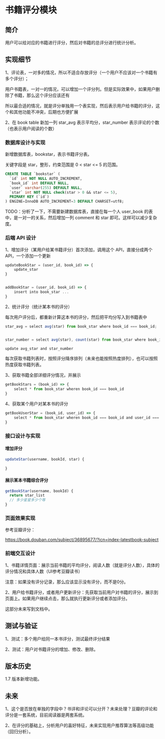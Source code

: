 # 书籍评分模块

## 简介

用户可以给对应的书籍进行评分，然后对书籍的总评分进行统计分析。

## 实现细节

1、评论表，一对多的情况，所以不适合存放评分（一个用户不应该对一个书籍有多个评分）；

用户书籍表，一对一的情况，可以增加一个评分列。但是实际效果中，如果用户删除了书籍，那么这个评分应该还有

所以最合适的情况，就是评分单独用一个表实现，然后表示用户给书籍的评分，这个和其他功能不冲突，后期也方便扩展

2、在 book table 新加一列 star_avg 表示平均分，star_number 表示评论的个数（也表示用户阅读的个数）

### 数据库设计与实现

新增数据库表，bookstar，表示书籍评分表。

关键字段是 star，整形，约束范围是 0 < star <= 5 的范围。

```sql
CREATE TABLE `bookstar` (
  `id` int NOT NULL AUTO_INCREMENT,
  `book_id` int DEFAULT NULL,
  `user` varchar(255) DEFAULT NULL,
  `star` int NOT NULL check(star > 0 && star <= 5),
  PRIMARY KEY (`id`)
) ENGINE=InnoDB AUTO_INCREMENT=3 DEFAULT CHARSET=utf8;
```

TODO：分析了一下，不需要新建数据库表，直接在每一个人 user_book 的表中，是一对一的关系，然后增加一列 comment 和 star 即可。这样可以减少复杂度。


### 后端 API 设计

1、增加评分（某用户给某书籍评分）首次添加，调用这个 API，直接分成两个 API，一个添加一个更新

```js
updateBookStar = (user_id, book_id) => {
    update_star
}


addBookStar = (user_id, book_id) => {
    insert into book_star ...
}
```

2、统计评分（统计某本书的评分）

每次用户评分后，都重新计算这本书的评分，然后把平均分写入到书籍表中

```js
star_avg = select avg(star) from book_star where book_id === book_id;


star_number = select avg(star), count(star) from book_star where book_id === book_id;

update avg_star and star_number
```

每次获取书籍列表时，按照评分降序排列（未来也能按照热度排列），也可以按照热度获取书籍列表。

3、获取书籍全部详细评分情况，并展示

```js
getBookStars = (book_id) => {
    select * from book_star wheren book_id === book_id
}
```

4、获取某个用户对某本书的评分

```js
getBookUserStar = (book_id, user_id) => {
    select * from book_star wheren book_id === book_id and user_id === user_id
}
```

### 接口设计与实现

#### 增加评分

```js
updateStar(username, bookId, star) {
  
}
```

#### 展示某本书籍综合评分

```js
getBookStar(username, bookId) {
  return star_list
  // 多少星星多少个等
}
```

### 页面效果实现

参考豆瓣评分：

https://book.douban.com/subject/36895677/?icn=index-latestbook-subject

### 前端交互设计

1、书籍详情页面：展示当前书籍的平均评分，阅读人数（就是评分人数），具体的评分情况和具体人数（UI参考豆瓣读书）

注意：如果没有评分记录，那么应该显示没有评分，而不是0分。

2、用户给书籍评分，或者用户更新评分：先获取当前用户对书籍的评分，展示到页面上。如果用户继续点击，那么就执行更新评分或者添加评分。

这部分未来写到文档中。



## 测试与验证

1、测试：多个用户给同一本书评分，测试最终评分结果

2、测试：用户对书籍评分的增加、修改、删除。

## 版本历史

1.7 版本新增功能。

## 未来

1、这个是否放在单独的字段中？书评和评论可以分开？未来处理？豆瓣的评论和评分是一套系统，目前阅读器是两套系统。

2、在评分的基础上，分析用户的喜好特征，未来实现用户推荐算法等高级功能（回归分析）。

